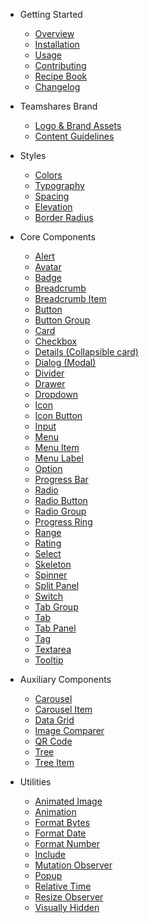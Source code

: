 - Getting Started

  - [Overview](/)
  - [Installation](/getting-started/installation)
  - [Usage](/getting-started/usage)
  - [Contributing](/teamshares/contributing)
  - [Recipe Book](/teamshares/recipes)
  - [Changelog](/teamshares/changelog)

- Teamshares Brand

  - [Logo & Brand Assets](/teamshares/logo-assets)
  - [Content Guidelines](/teamshares/content)

- Styles

  - [Colors](/tokens/ts-colors)
  - [Typography](/tokens/ts-typography)
  - [Spacing](/tokens/ts-spacing)
  - [Elevation](/tokens/ts-elevation)
  - [Border Radius](/tokens/ts-border-radius)

- Core Components

  - [Alert](/components/alert)
  - [Avatar](/components/avatar)
  - [Badge](/components/badge)
  - [Breadcrumb](/components/breadcrumb)
  - [Breadcrumb Item](/components/breadcrumb-item)
  - [Button](/components/button)
  - [Button Group](/components/button-group)
  - [Card](/components/card)
  - [Checkbox](/components/checkbox)
  - [Details (Collapsible card)](/components/details)
  - [Dialog (Modal)](/components/dialog)
  - [Divider](/components/divider)
  - [Drawer](/components/drawer)
  - [Dropdown](/components/dropdown)
  - [Icon](/components/icon)
  - [Icon Button](/components/icon-button)
  - [Input](/components/input)
  - [Menu](/components/menu)
  - [Menu Item](/components/menu-item)
  - [Menu Label](/components/menu-label)
  - [Option](/components/option)
  - [Progress Bar](/components/progress-bar)
  - [Radio](/components/radio)
  - [Radio Button](/components/radio-button)
  - [Radio Group](/components/radio-group)
  - [Progress Ring](/components/progress-ring)
  - [Range](/components/range)
  - [Rating](/components/rating)
  - [Select](/components/select)
  - [Skeleton](/components/skeleton)
  - [Spinner](/components/spinner)
  - [Split Panel](/components/split-panel)
  - [Switch](/components/switch)
  - [Tab Group](/components/tab-group)
  - [Tab](/components/tab)
  - [Tab Panel](/components/tab-panel)
  - [Tag](/components/tag)
  - [Textarea](/components/textarea)
  - [Tooltip](/components/tooltip)
  <!--plop:component-->

- Auxiliary Components
  - [Carousel](/components/carousel)
  - [Carousel Item](/components/carousel-item)
  <!-- - [Color Picker](/components/color-picker) -->
  - [Data Grid](/vendor/data-grid.md)
  - [Image Comparer](/components/image-comparer)
  - [QR Code](/components/qr-code)
  - [Tree](/components/tree)
  - [Tree Item](/components/tree-item)

<!-- - Design Tokens

  - [Typography](/tokens/typography)
  - [Color](/tokens/color)
  - [Transition](/tokens/transition)
  - [Z-index](/tokens/z-index)
  - [More](/tokens/more) -->

- Utilities

  - [Animated Image](/components/animated-image)
  - [Animation](/components/animation)
  - [Format Bytes](/components/format-bytes)
  - [Format Date](/components/format-date)
  - [Format Number](/components/format-number)
  - [Include](/components/include)
  - [Mutation Observer](/components/mutation-observer)
  - [Popup](/components/popup)
  - [Relative Time](/components/relative-time)
  - [Resize Observer](/components/resize-observer)
  - [Visually Hidden](/components/visually-hidden)

<!-- - Shoelace

  - [Overview](/getting-started/overview)
  - [Installation](/getting-started/installation)
  - [Usage](/getting-started/usage)
  <!-- - [Themes](/getting-started/themes) -->
  <!-- - [Customizing](/getting-started/customizing)
  - [Form Controls](/getting-started/form-controls)
  - [Localization](/getting-started/localization) -->

<!-- - Frameworks -->

  <!-- - [React](/frameworks/react)
  - [Vue](/frameworks/vue)
  - [Angular](/frameworks/angular) -->

<!-- - Resources -->

  <!-- - [Community](/resources/community)
  - [Accessibility](/resources/accessibility)
  - [Contributing](/resources/contributing)
  - [Changelog](/resources/changelog) -->

<!-- - Tutorials -->

  <!-- - [Integrating with Laravel](/tutorials/integrating-with-laravel)
  - [Integrating with NextJS](/tutorials/integrating-with-nextjs)
  - [Integrating with Rails](/tutorials/integrating-with-rails) -->
